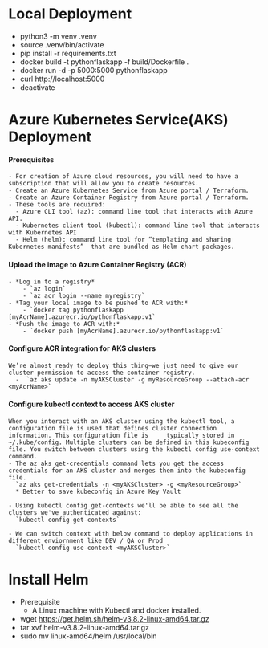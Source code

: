 # Local Deployment
  - python3 -m venv .venv
  - source .venv/bin/activate 
  - pip install -r requirements.txt
  - docker build -t pythonflaskapp -f build/Dockerfile .
  - docker run -d -p 5000:5000 pythonflaskapp
  - curl http://localhost:5000
  - deactivate
  
# Azure Kubernetes Service(AKS) Deployment
  #### Prerequisites
    - For creation of Azure cloud resources, you will need to have a subscription that will allow you to create resources.
    - Create an Azure Kubernetes Service from Azure portal / Terraform.
    - Create an Azure Container Registry from Azure portal / Terraform.
    - These tools are required:
      - Azure CLI tool (az): command line tool that interacts with Azure API.
      - Kubernetes client tool (kubectl): command line tool that interacts with Kubernetes API
      - Helm (helm): command line tool for “templating and sharing Kubernetes manifests”  that are bundled as Helm chart packages.
  
  #### Upload the image to Azure Container Registry (ACR)
    - *Log in to a registry*
        - `az login`
        - `az acr login --name myregistry`
    - *Tag your local image to be pushed to ACR with:*
        - `docker tag pythonflaskapp [myAcrName].azurecr.io/pythonflaskapp:v1`
    - *Push the image to ACR with:*
        - `docker push [myAcrName].azurecr.io/pythonflaskapp:v1`

  #### Configure ACR integration for AKS clusters
    We’re almost ready to deploy this thing—we just need to give our cluster permission to access the container registry.
      -  `az aks update -n myAKSCluster -g myResourceGroup --attach-acr <myAcrName>`
      
  #### Configure kubectl context to access AKS cluster
    When you interact with an AKS cluster using the kubectl tool, a configuration file is used that defines cluster connection information. This configuration file is     typically stored in ~/.kube/config. Multiple clusters can be defined in this kubeconfig file. You switch between clusters using the kubectl config use-context         command.
    - The az aks get-credentials command lets you get the access credentials for an AKS cluster and merges them into the kubeconfig file. 
      `az aks get-credentials -n <myAKSCluster> -g <myResourceGroup>`
      * Better to save kubeconfig in Azure Key Vault
      
    - Using kubectl config get-contexts we'll be able to see all the clusters we've authenticated against:
      `kubectl config get-contexts`
      
    - We can switch context with below command to deploy applications in different enviornment like DEV / QA or Prod
      `kubectl config use-context <myAKSCluster>`

  
# Install Helm
- Prerequisite
  - A Linux machine with Kubectl and docker installed. 
- wget https://get.helm.sh/helm-v3.8.2-linux-amd64.tar.gz
- tar xvf helm-v3.8.2-linux-amd64.tar.gz
- sudo mv linux-amd64/helm /usr/local/bin
